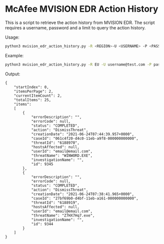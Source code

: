 # McAfee MVISION EDR Action History

This is a script to retrieve the action history from MVISION EDR. The script requires a username, password and a limit to query the action history.

Usage:

```sh
python3 mvision_edr_action_history.py -R <REGION>-U <USERNAME> -P <PASSWORD> -L <MAX RESULTS>

```

Example:

```sh
python3 mvision_edr_action_history.py -R EU -U username@test.com -P password -L 20
```

Output:

```
{
    "startIndex": 0,
    "itemsPerPage": 2,
    "currentItemCount": 2,
    "totalItems": 25,
    "items":
    [
        {
            "errorDescription": "",
            "errorCode": null,
            "status": "COMPLETED",
            "action": "DismissThreat",
            "creationDate": "2021-06-24T07:44:39.957+0000",
            "caseId": "061c4f20-d4c0-11eb-a9f8-000000000000",
            "threatId": "6188970",
            "hostsAffected": null,
            "userId": "email@email.com",
            "threatName": "WINWORD.EXE",
            "investigationName": "",
            "id": 9345
        },
        {
            "errorDescription": "",
            "errorCode": null,
            "status": "COMPLETED",
            "action": "DismissThreat",
            "creationDate": "2021-06-24T07:38:41.965+0000",
            "caseId": "27bf69b0-d4bf-11eb-a161-000000000000",
            "threatId": "6188919",
            "hostsAffected": null,
            "userId": "email@email.com",
            "threatName": "Z7HX7Hq7.exe",
            "investigationName": "",
            "id": 9344
        }
    ]
}
```
